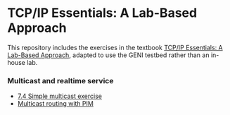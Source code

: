# TCP/IP Essentials: A Lab-Based Approach

This repository includes the exercises in the textbook [TCP/IP Essentials: A Lab-Based Approach](https://www.amazon.com/TCP-IP-Essentials-Lab-Based-Approach/dp/052160124X), adapted to use the GENI testbed rather than an in-house lab.


### Multicast and realtime service

* [7.4 Simple multicast exercise](el5373-lab7-74.md)
* [Multicast routing with PIM](https://witestlab.poly.edu/blog/multicast-routing-with-pim/)
